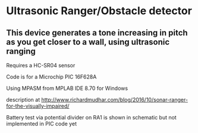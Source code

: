 # Ultrasonic Ranger/Obstacle detector

## This device generates a tone increasing in pitch as you get closer to a wall, using ultrasonic ranging

Requires a HC-SR04 sensor

Code is for a Microchip PIC 16F628A

Using MPASM from MPLAB IDE 8.70 for Windows

description at http://www.richardmudhar.com/blog/2016/10/sonar-ranger-for-the-visually-impaired/

Battery test via potential divider on RA1 is shown in schematic but not implemented in PIC code yet